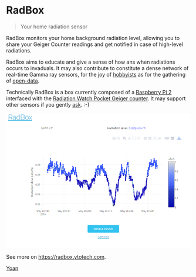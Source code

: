 # RadBox

> Your home radiation sensor

RadBox monitors your home background radiation level, allowing you to share your Geiger Counter readings and get notified in case of high-level radiations.

RadBox aims to educate and give a sense of how ans when radiations occurs to invaduals. It may also contribute to constitute a dense network of real-time Gamma ray sensors, for the joy of [hobbyists](http://radmon.org/) as for the gathering of [open-data](http://safecast.org/).

Technically RadBox is a box currently composed of a [Raspberry Pi 2](https://www.raspberrypi.org/products/raspberry-pi-2-model-b/) interfaced with the [Radiation Watch Pocket Geiger counter](http://www.radiation-watch.co.uk/). It may support other sensors if you gently [ask](https://github.com/MonsieurV/PiRadBox/issues). :-)

![](/misc/RadBox3.PNG?raw=true "RadBox main page")

See more on https://radbox.ytotech.com.

[Yoan](mailto:yoan@ytotech.com)
